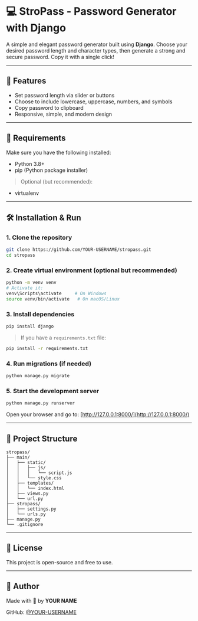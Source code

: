 # 💻 StroPass - Password Generator with Django

A simple and elegant password generator built using **Django**. Choose your desired password length and character types, then generate a strong and secure password. Copy it with a single click!

---

## 🚀 Features
- Set password length via slider or buttons
- Choose to include lowercase, uppercase, numbers, and symbols
- Copy password to clipboard
- Responsive, simple, and modern design

---

## 🔧 Requirements
Make sure you have the following installed:

- Python 3.8+
- pip (Python package installer)

> Optional (but recommended):
- virtualenv

---

## 🛠️ Installation & Run

### 1. Clone the repository
```bash
git clone https://github.com/YOUR-USERNAME/stropass.git
cd stropass
```

### 2. Create virtual environment (optional but recommended)
```bash
python -m venv venv
# Activate it:
venv\Scripts\activate     # On Windows
source venv/bin/activate   # On macOS/Linux
```

### 3. Install dependencies
```bash
pip install django
```

> If you have a `requirements.txt` file:
```bash
pip install -r requirements.txt
```

### 4. Run migrations (if needed)
```bash
python manage.py migrate
```

### 5. Start the development server
```bash
python manage.py runserver
```

Open your browser and go to: [http://127.0.0.1:8000/](http://127.0.0.1:8000/)

---

## 📁 Project Structure
```
stropass/
├── main/
│   ├── static/
│   │   ├── js/
│   │   │   └── script.js
│   │   └── style.css
│   ├── templates/
│   │   └── index.html
│   ├── views.py
│   └── url.py
├── stropass/
│   ├── settings.py
│   └── urls.py
├── manage.py
└── .gitignore
```

---

## 📄 License
This project is open-source and free to use.

---

## 🙌 Author
Made with 💙 by **YOUR NAME**

GitHub: [@YOUR-USERNAME](https://github.com/Erlave)

